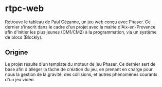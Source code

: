 # rtpc-web
Retrouve le tableau de Paul Cézanne, un jeu web conçu avec Phaser. Ce dernier s'inscrit dans le cadre d'un projet avec la mairie d'Aix-en-Provence afin d'initier les plus jeunes (CM1/CM2) à la programmation, via un système de blocs (Blockly).

## Origine
Le projet résulte d'un template du moteur de jeu Phaser. Ce dernier sert de base afin d'alléger la tâche de création du jeu, en prenant en charge pour nous la gestion de la gravité, des collisions, et autres phénomènes courants d'un jeu vidéo.

